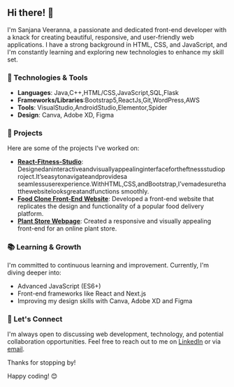 ## Hi there! 👋

I'm Sanjana Veeranna, a passionate and dedicated front-end developer with a knack for creating beautiful, responsive, and user-friendly web applications. I have a strong background in HTML, CSS, and JavaScript, and I'm constantly learning and exploring new technologies to enhance my skill set.

### 🔧 Technologies & Tools
- **Languages**: Java,C++,HTML/CSS,JavaScript,SQL,Flask
- **Frameworks/Libraries**:Bootstrap5,ReactJs,Git,WordPress,AWS
- **Tools**: VisualStudio,AndroidStudio,Elementor,Spider
- **Design**: Canva, Adobe XD, Figma

### 🌟 Projects
Here are some of the projects I've worked on:

- **[React-Fitness-Studio](https://github.com/SanjanaVeeranna/React-fitness-studio)**: Designedaninteractiveandvisuallyappealinginterfacefortheftnessstudioproject.It’seasytonavigateandprovidesa
seamlessuserexperience.WithHTML,CSS,andBootstrap,I’vemadesurethatthewebsitelooksgreatandfunctions
smoothly.
- **[Food Clone Front-End Website](https://github.com/SanjanaVeeranna/Crown_website)**: Developed a front-end website that replicates the design and functionality of a popular food delivery platform.
- **[Plant Store Webpage](https://github.com/SanjanaVeeranna/Online-Plant-Store)**: Created a responsive and visually appealing front-end for an online plant store.

### 📚 Learning & Growth
I'm committed to continuous learning and improvement. Currently, I'm diving deeper into:
- Advanced JavaScript (ES6+)
- Front-end frameworks like React and Next.js
- Improving my design skills with Canva, Adobe XD and Figma

### 💬 Let's Connect
I'm always open to discussing web development, technology, and potential collaboration opportunities. Feel free to reach out to me on [LinkedIn](Linkedin/SanjanaVeeranna) or via [email](sanjanaveeranna.14@gmail.com).

Thanks for stopping by!

Happy coding! 😊
